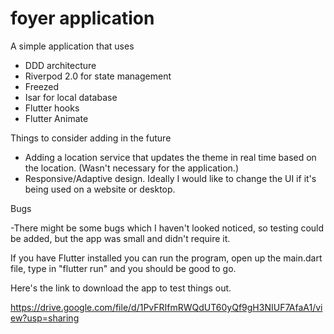 # foyer application


A simple application that uses

- DDD architecture
- Riverpod 2.0 for state management
- Freezed
- Isar for local database
- Flutter hooks
- Flutter Animate

Things to consider adding in the future

- Adding a location service that updates the theme in real time based on the location. (Wasn't necessary for the application.)
- Responsive/Adaptive design. Ideally I would like to change the UI if it's being used on a website or desktop.

Bugs

-There might be some bugs which I haven't looked noticed, so testing could be added, but the app was small and didn't require it.

If you have Flutter installed you can run the program, open up the main.dart file, type in "flutter run" and you should be good to go.


Here's the link to download the app to test things out.

https://drive.google.com/file/d/1PvFRIfmRWQdUT60yQf9gH3NIUF7AfaA1/view?usp=sharing
